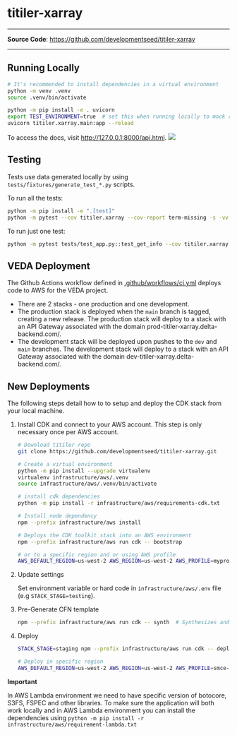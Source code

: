 # titiler-xarray

---

**Source Code**: <a href="https://github.com/developmentseed/titiler-xarray" target="_blank">https://github.com/developmentseed/titiler-xarray</a>

---

## Running Locally

```bash
# It's recommended to install dependencies in a virtual environment
python -m venv .venv
source .venv/bin/activate

python -m pip install -e . uvicorn
export TEST_ENVIRONMENT=true  # set this when running locally to mock redis
uvicorn titiler.xarray.main:app --reload
```

To access the docs, visit http://127.0.0.1:8000/api.html.
![](https://github.com/developmentseed/titiler-xarray/assets/10407788/4368546b-5b60-4cd5-86be-fdd959374b17)

## Testing

Tests use data generated locally by using `tests/fixtures/generate_test_*.py` scripts.

To run all the tests:

```bash
python -m pip install -e ".[test]"
python -m pytest --cov titiler.xarray --cov-report term-missing -s -vv
```

To run just one test:

```bash
python -m pytest tests/test_app.py::test_get_info --cov titiler.xarray --cov-report term-missing -s -vv
```

## VEDA Deployment

The Github Actions workflow defined in [.github/workflows/ci.yml](./.github/workflows/ci.yml) deploys code to AWS for the VEDA project.

* There are 2 stacks - one production and one development.
* The production stack is deployed when the `main` branch is tagged, creating a new release. The production stack will deploy to a stack with an API Gateway associated with the domain prod-titiler-xarray.delta-backend.com/.
* The development stack will be deployed upon pushes to the `dev` and `main` branches. The development stack will deploy to a stack with an API Gateway associated with the domain dev-titiler-xarray.delta-backend.com/.


## New Deployments

The following steps detail how to to setup and deploy the CDK stack from your local machine.

1. Install CDK and connect to your AWS account. This step is only necessary once per AWS account.

    ```bash
    # Download titiler repo
    git clone https://github.com/developmentseed/titiler-xarray.git

    # Create a virtual environment
    python -m pip install --upgrade virtualenv
    virtualenv infrastructure/aws/.venv
    source infrastructure/aws/.venv/bin/activate

    # install cdk dependencies
    python -m pip install -r infrastructure/aws/requirements-cdk.txt

    # Install node dependency
    npm --prefix infrastructure/aws install

    # Deploys the CDK toolkit stack into an AWS environment
    npm --prefix infrastructure/aws run cdk -- bootstrap

    # or to a specific region and or using AWS profile
    AWS_DEFAULT_REGION=us-west-2 AWS_REGION=us-west-2 AWS_PROFILE=myprofile npm --prefix infrastructure/aws run cdk -- bootstrap
    ```

2. Update settings

    Set environment variable or hard code in `infrastructure/aws/.env` file (e.g `STACK_STAGE=testing`).

3. Pre-Generate CFN template

    ```bash
    npm --prefix infrastructure/aws run cdk -- synth  # Synthesizes and prints the CloudFormation template for this stack
    ```

4. Deploy

    ```bash
    STACK_STAGE=staging npm --prefix infrastructure/aws run cdk -- deploy titiler-xarray-staging

    # Deploy in specific region
    AWS_DEFAULT_REGION=us-west-2 AWS_REGION=us-west-2 AWS_PROFILE=smce-veda STACK_STAGE=production  npm --prefix infrastructure/aws run cdk -- deploy titiler-xarray-production
    ```


**Important**

In AWS Lambda environment we need to have specific version of botocore, S3FS, FSPEC and other libraries.
To make sure the application will both work locally and in AWS Lambda environment you can install the dependencies using `python -m pip install -r infrastructure/aws/requirement-lambda.txt`
